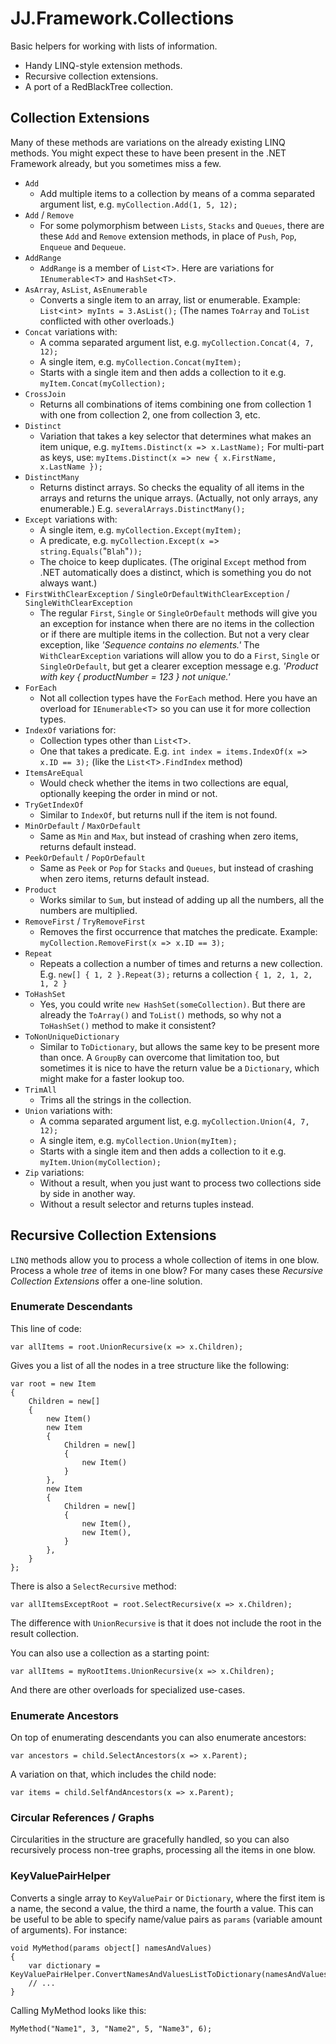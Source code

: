 ﻿# JJ.Framework.Collections
 
Basic helpers for working with lists of information.

* Handy LINQ-style extension methods.
* Recursive collection extensions.
* A port of a RedBlackTree collection.

## Collection Extensions

Many of these methods are variations on the already existing LINQ methods. You might expect these to have been present in the .NET Framework already, but you sometimes miss a few.

* `Add`
    * Add multiple items to a collection by means of a comma separated argument list, e.g.
    `myCollection.Add(1, 5, 12);`
* `Add` / `Remove`
    * For some polymorphism between `Lists`, `Stacks` and `Queues`, there are these `Add` and `Remove` extension methods, in place of `Push`, `Pop`, `Enqueue` and `Dequeue`.
* `AddRange`
    * `AddRange` is a member of `List`<`T`>. Here are variations for `IEnumerable`<`T`> and `HashSet`<`T`>.
* `AsArray`, `AsList`, `AsEnumerable`
    * Converts a single item to an array, list or enumerable. Example: `List`<`int`>` myInts = 3.AsList();` (The names `ToArray` and `ToList` conflicted with other overloads.)
* `Concat` variations with:
    * A comma separated argument list, e.g. `myCollection.Concat(4, 7, 12);`
    * A single item, e.g. `myCollection.Concat(myItem);`
    * Starts with a single item and then adds a collection to it e.g. `myItem.Concat(myCollection);`
* `CrossJoin`
    * Returns all combinations of items combining one from collection 1 with one from collection 2, one from collection 3, etc.
* `Distinct`
    * Variation that takes a key selector that determines what makes an item unique, e.g.
    `myItems.Distinct(x =`>` x.LastName);` For multi-part as keys, use:
    `myItems.Distinct(x =`>` new { x.FirstName, x.LastName });`
* `DistinctMany`
    * Returns distinct arrays. So checks the equality of all items in the arrays and returns the unique arrays. (Actually, not only arrays, any enumerable.) E.g. `severalArrays.DistinctMany();`
* `Except` variations with:
    * A single item, e.g. `myCollection.Except(myItem);`
    * A predicate, e.g. `myCollection.Except(x =`>` string.Equals(`"`Blah`"`));`
    * The choice to keep duplicates. (The original `Except` method from .NET automatically does a distinct, which is something you do not always want.)
* `FirstWithClearException` / `SingleOrDefaultWithClearException` / `SingleWithClearException`
    * The regular `First`, `Single` or `SingleOrDefault` methods will give you an exception for instance when there are no items in the collection or if there are multiple items in the collection. But not a very clear exception, like *'Sequence contains no elements.'* The `WithClearException` variations will allow you to do a `First`, `Single` or `SingleOrDefault`, but get a clearer exception message e.g. *'Product with key { productNumber = 123 } not unique.'*
* `ForEach`
    * Not all collection types have the `ForEach` method. Here you have an overload for `IEnumerable`<`T`> so you can use it for more collection types.
* `IndexOf` variations for:
    * Collection types other than `List`<`T`>.
    * One that takes a predicate. E.g. `int index = items.IndexOf(x =`>` x.ID == 3);` (like the `List`<`T`>`.FindIndex` method)
* `ItemsAreEqual`
    * Would check whether the items in two collections are equal, optionally keeping the order in mind or not.
* `TryGetIndexOf`
    * Similar to `IndexOf`, but returns null if the item is not found.
* `MinOrDefault` / `MaxOrDefault`
    * Same as `Min` and `Max`, but instead of crashing when zero items, returns default instead.
* `PeekOrDefault` / `PopOrDefault`
    * Same as `Peek` or `Pop` for `Stacks` and `Queues`, but instead of crashing when zero items, returns default instead.
* `Product`
    * Works similar to `Sum`, but instead of adding up all the numbers, all the numbers are multiplied.
* `RemoveFirst` / `TryRemoveFirst`
    * Removes the first occurrence that matches the predicate. Example:
    `myCollection.RemoveFirst(x =`>` x.ID == 3);`
* `Repeat`
    * Repeats a collection a number of times and returns a new collection. E.g. `new[] { 1, 2 }.Repeat(3);` returns a collection `{ 1, 2, 1, 2, 1, 2 }`
* `ToHashSet`
    * Yes, you could write `new HashSet(someCollection)`. But there are already the `ToArray()` and `ToList()` methods, so why not a `ToHashSet()` method to make it consistent?
* `ToNonUniqueDictionary`
    * Similar to `ToDictionary`, but allows the same key to be present more than once. A `GroupBy` can overcome that limitation too, but sometimes it is nice to have the return value be a `Dictionary`, which might make for a faster lookup too.
* `TrimAll`
    * Trims all the strings in the collection.
* `Union` variations with:
    * A comma separated argument list, e.g. `myCollection.Union(4, 7, 12);`
    * A single item, e.g. `myCollection.Union(myItem);`
    * Starts with a single item and then adds a collection to it e.g. `myItem.Union(myCollection);`
* `Zip` variations:
    * Without a result, when you just want to process two collections side by side in another way.
    * Without a result selector and returns tuples instead.

## Recursive Collection Extensions

`LINQ` methods allow you to process a whole collection of items in one blow. Process a whole *tree* of items in one blow? For many cases these *Recursive Collection Extensions* offer a one-line solution.

### Enumerate Descendants

This line of code:

    var allItems = root.UnionRecursive(x => x.Children);

Gives you a list of all the nodes in a tree structure like the following:

    var root = new Item
    {
        Children = new[]
        {
            new Item()
            new Item
            {
                Children = new[]
                {
                    new Item()
                }
            },
            new Item
            {
                Children = new[]
                {
                    new Item(),
                    new Item(),
                }
            },
        }
    };

There is also a `SelectRecursive` method:

    var allItemsExceptRoot = root.SelectRecursive(x => x.Children);

The difference with `UnionRecursive` is that it does not include the root in the result collection.

You can also use a collection as a starting point:

    var allItems = myRootItems.UnionRecursive(x => x.Children);

And there are other overloads for specialized use-cases.

### Enumerate Ancestors

On top of enumerating descendants you can also enumerate ancestors:

    var ancestors = child.SelectAncestors(x => x.Parent);

A variation on that, which includes the child node:

    var items = child.SelfAndAncestors(x => x.Parent);

### Circular References / Graphs

Circularities in the structure are gracefully handled, so you can also recursively process non-tree graphs, processing all the items in one blow.

### KeyValuePairHelper

Converts a single array to `KeyValuePair` or `Dictionary`, where the first item is a name, the second a value, the third a name, the fourth a value. This can be useful to be able to specify name/value pairs as `params` (variable amount of arguments). For instance:

    void MyMethod(params object[] namesAndValues)
    {
        var dictionary = KeyValuePairHelper.ConvertNamesAndValuesListToDictionary(namesAndValues);
        // ...
    }

Calling MyMethod  looks like this:

    MyMethod("Name1", 3, "Name2", 5, "Name3", 6);